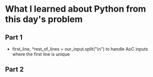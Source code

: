 # What I learned about Python from this day's problem
    
## Part 1
- first_line, *rest_of_lines = our_input.split("\n") to handle AoC inputs where the first line is unique

## Part 2
